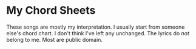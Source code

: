 # My Chord Sheets

These songs are mostly my interpretation. I usually start from someone else's chord chart. I don't think I've left any unchanged. The lyrics do *not* belong to me. Most are public domain.
